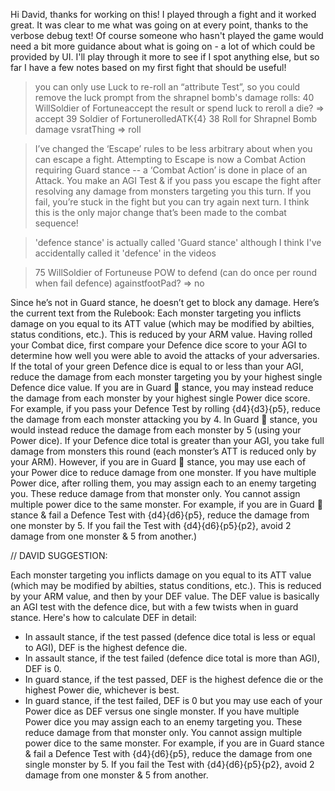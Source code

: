 Hi David, thanks for working on this! I played through a fight and it worked great. It was clear to me what was going on at every point, thanks to the verbose debug text! Of course someone who hasn't played the game would need a bit more guidance about what is going on - a lot of which could be provided by UI. I'll play through it more to see if I spot anything else, but so far I have a few notes based on my first fight that should be useful!

> you can only use Luck to re-roll an “attribute Test”, so you could remove the luck prompt from the shrapnel bomb's damage rolls:
40 WillSoldier of Fortuneaccept the result or spend luck to reroll a die? => accept
    39 Soldier of FortunerolledATK{4}
    38 Roll for Shrapnel Bomb damage vsratThing => roll

> I’ve changed the ‘Escape’ rules to be less arbitrary about when you can escape a fight. Attempting to Escape is now a Combat Action requiring Guard stance -- a ‘Combat Action’ is done in place of an Attack. You make an AGI Test & if you pass you escape the fight after resolving any damage from monsters targeting you this turn. If you fail, you’re stuck in the fight but you can try again next turn. I think this is the only major change that’s been made to the combat sequence!

> 'defence stance' is actually called 'Guard stance' although I think I've accidentally called it 'defence' in the videos

> 75 WillSoldier of Fortuneuse POW to defend (can do once per round when fail defence) againstfootPad? => no 

Since he’s not in Guard stance, he doesn’t get to block any damage.
Here’s the current text from the Rulebook:
Each monster targeting you inflicts damage on you equal to its ATT value (which may be modified by abilties, status conditions, etc.). This is reduced by your ARM value.
Having rolled your Combat dice, first compare your Defence dice score to your AGI to determine how well you were able to avoid the attacks of your adversaries.
If the total of your green Defence dice is equal to or less than your AGI, reduce the damage from each monster targeting you by your highest single Defence dice value.
If you are in Guard 󰀔 stance, you may instead reduce the damage from each monster by your highest single Power dice score.
For example, if you pass your Defence Test by rolling {d4}{d3}{p5}, reduce the damage from each monster attacking you by 4. In Guard 󰀔 stance, you would instead reduce the damage from each monster by 5 (using your Power dice).
If your Defence dice total is greater than your AGI, you take full damage from monsters this round (each monster’s ATT is reduced only by your ARM). However, if you are in Guard 󰀔 stance, you may use each of your Power dice to reduce damage from one monster.  If you have multiple Power dice, after rolling them, you may assign each to an enemy targeting you. These reduce damage from that monster only. You cannot assign multiple power dice to the same monster.
For example, if you are in Guard 󰀔 stance & fail a Defence Test with {d4}{d6}{p5}, reduce the damage from one monster by 5. If you fail the Test with {d4}{d6}{p5}{p2}, avoid 2 damage from one monster & 5 from another.)




// DAVID SUGGESTION:

Each monster targeting you inflicts damage on you equal to its ATT value (which may be modified by abilties, status conditions, etc.). This is reduced by your ARM value, and then by your DEF value. The DEF value is basically an AGI test with the defence dice, but with a few twists when in guard stance. Here's how to calculate DEF in detail: 

* In assault stance, if the test passed (defence dice total is less or equal to AGI), DEF is the highest defence die.
* In assault stance, if the test failed (defence dice total is more than AGI), DEF is 0.
* In guard stance, if the test passed, DEF is the highest defence die or the highest Power die, whichever is best.
* In guard stance, if the test failed, DEF is 0 but you may use each of your Power dice as DEF versus one single monster. If you have multiple Power dice you may assign each to an enemy targeting you. These reduce damage from that monster only. You cannot assign multiple power dice to the same monster. For example, if you are in Guard stance & fail a Defence Test with {d4}{d6}{p5}, reduce the damage from one single monster by 5. If you fail the Test with {d4}{d6}{p5}{p2}, avoid 2 damage from one monster & 5 from another.
